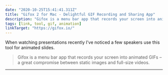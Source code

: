 ```yaml
---
date: "2020-10-25T15:41:41.311Z"
title: "Gifox 2 for Mac - Delightful GIF Recording and Sharing App"
description: "Gifox is a menu bar app that records your screen into animated GIFs"
tags: [link, tool, gif, animation]
linkTarget: "https://gifox.io/"
---
```

When watching presentations recently I’ve noticed a few speakers use this tool for animated slides.

> Gifox is a menu bar app that records your screen into animated GIFs – a great compromise between static images and full-size videos.
---
